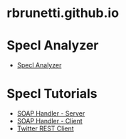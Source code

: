 rbrunetti.github.io
===================

# Specl Analyzer

* [Specl Analyzer](http://rbrunetti.github.io/Specl-Analyzer/)

# Specl Tutorials

* [SOAP Handler - Server](https://github.com/rbrunetti/Specl-Tutorial-SOAPHandlerWS)
* [SOAP Handler - Client](https://github.com/rbrunetti/Specl-Tutorial-SOAPHandler-Client)
* [Twitter REST Client](https://github.com/rbrunetti/Specl-Tutorial-Twitter-REST)
